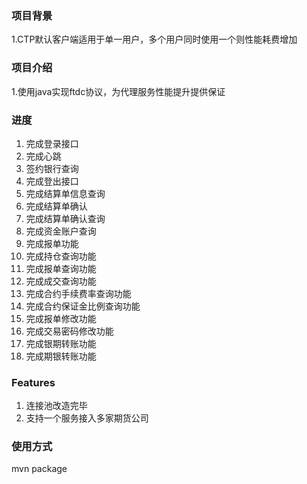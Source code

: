### 项目背景
1.CTP默认客户端适用于单一用户，多个用户同时使用一个则性能耗费增加

### 项目介绍
1.使用java实现ftdc协议，为代理服务性能提升提供保证

### 进度
1. 完成登录接口
2. 完成心跳
3. 签约银行查询
4. 完成登出接口
5. 完成结算单信息查询
6. 完成结算单确认
7. 完成结算单确认查询
8. 完成资金账户查询
9. 完成报单功能
10. 完成持仓查询功能
11. 完成报单查询功能
12. 完成成交查询功能
13. 完成合约手续费率查询功能
14. 完成合约保证金比例查询功能
15. 完成报单修改功能
16. 完成交易密码修改功能
17. 完成银期转账功能
18. 完成期银转账功能

### Features
1. 连接池改造完毕
2. 支持一个服务接入多家期货公司

### 使用方式
mvn package
